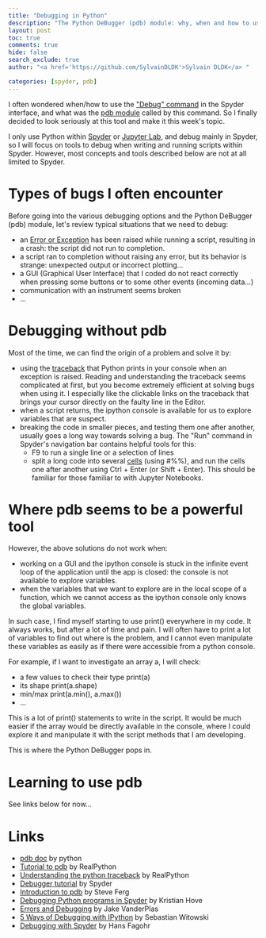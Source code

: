 ```yaml
---
title: "Debugging in Python"
description: "The Python DeBugger (pdb) module: why, when and how to use it?"
layout: post
toc: true
comments: true
hide: false
search_exclude: true
author: "<a href='https://github.com/SylvainDLDK'>Sylvain DLDK</a> "

categories: [spyder, pdb]
---
```


I often wondered when/how to use the ["Debug" command](https://docs.spyder-ide.org/3/debugging.html) in the Spyder interface, and what was the [pdb module](https://docs.python.org/3/library/pdb.html) called by this command. So I finally decided to look seriously at this tool and make it this week's topic. 

I only use Python within [Spyder](https://www.spyder-ide.org/) or [Jupyter Lab](https://jupyter.org/index.html), and debug mainly in Spyder, so I will focus on tools to debug when writing and running scripts within Spyder. However, most concepts and tools described below are not at all limited to Spyder.   

# Types of bugs I often encounter

Before going into the various debugging options and the Python DeBugger (pdb) module, let's review typical situations that we need to debug:
- an [Error or Exception](https://docs.python.org/3/tutorial/errors.html) has been raised while running a script, resulting in a crash: the script did not run to completion.  
- a script ran to completion without raising any error, but its behavior is strange: unexpected output or incorrect plotting... 
- a GUI (Graphical User Interface) that I coded do not react correctly when pressing some buttons or to some other events (incoming data...)
- communication with an instrument seems broken
- ...

# Debugging without pdb

Most of the time, we can find the origin of a problem and solve it by:
- using the [traceback](https://realpython.com/python-traceback/) that Python prints in your console when an exception is raised. Reading and understanding the traceback seems complicated at first, but you become extremely efficient at solving bugs when using it. I especially like the clickable links on the traceback that brings your cursor directly on the faulty line in the Editor. 
- when a script returns, the ipython console is available for us to explore variables that are suspect.
- breaking the code in smaller pieces, and testing them one after another, usually goes a long way towards solving a bug. The "Run" command in Spyder's navigation bar contains helpful tools for this: 
	- F9 to run a single line or a selection of lines 
	- split a long code into several [cells](https://docs.spyder-ide.org/current/panes/editor.html#defining-code-cells) (using #%%), and run the cells one after another using Ctrl + Enter (or Shift + Enter). This should be familiar for those familiar to with Jupyter Notebooks. 

# Where pdb seems to be a powerful tool

However, the above solutions do not work when:  
-  working on a GUI and the ipython console is stuck in the infinite event loop of the application until the app is closed: the console is not available to explore variables.
- when the variables that we want to explore are in the local scope of a function, which we cannot access as the ipython console only knows the global variables. 

In such case, I find myself starting to use print() everywhere in my code. It always works, but after a lot of time and pain.  I will often have to print a lot of variables to find out where is the problem, and I cannot even manipulate these variables as easily as if there were accessible from a python console. 

For example, if I want to investigate an array a, I will check: 
- a few values to check their type print(a)
- its shape print(a.shape)
- min/max print(a.min(), a.max())
- ...

This is a lot of print() statements to write in the script. It would be much easier if the array would be directly available in the console, where I could explore it and manipulate it with the script methods that I am developing. 

This is where the Python DeBugger pops in. 

# Learning to use pdb

See links below for now...

# Links

- [pdb doc](https://docs.python.org/3/library/pdb.html) by python
- [Tutorial to pdb](https://realpython.com/python-debugging-pdb/) by RealPython
- [Understanding the python traceback](https://realpython.com/python-traceback/) by RealPython
- [Debugger tutorial](https://docs.spyder-ide.org/current/panes/debugging.html) by Spyder
- [Introduction to pdb](https://pythonconquerstheuniverse.wordpress.com/2009/09/10/debugging-in-python/) by Steve Ferg
- [Debugging Python programs in Spyder](https://wiki.math.ntnu.no/anaconda/debugging) by Kristian Hove
- [Errors and Debugging](https://jakevdp.github.io/PythonDataScienceHandbook/01.06-errors-and-debugging.html) by Jake VanderPlas
- [5 Ways of Debugging with IPython](https://switowski.com/blog/ipython-debugging) by Sebastian Witowski
- [Debugging with Spyder](https://fangohr.github.io/blog/spyder-the-scientific-python-development-environment.html#debugging) by Hans Fagohr
